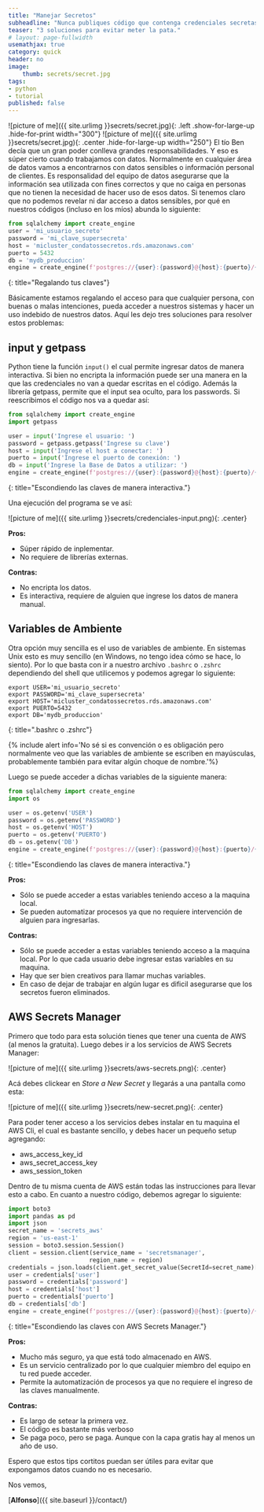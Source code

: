 ```yaml
---
title: "Manejar Secretos"
subheadline: "Nunca publiques código que contenga credenciales secretas."
teaser: "3 soluciones para evitar meter la pata."
# layout: page-fullwidth
usemathjax: true
category: quick
header: no
image:
    thumb: secrets/secret.jpg
tags:
- python
- tutorial
published: false
---
```



![picture of me]({{ site.urlimg }}secrets/secret.jpg){: .left .show-for-large-up .hide-for-print width="300"}
![picture of me]({{ site.urlimg }}secrets/secret.jpg){: .center .hide-for-large-up width="250"}
El tío Ben decía que un gran poder conlleva grandes responsabilidades. Y eso es súper cierto cuando trabajamos con datos. Normalmente en cualquier área de datos vamos a encontrarnos con datos sensibles o información personal de clientes.<!--more--> Es responsalidad del equipo de datos asegurarse que la información sea utilizada con fines correctos y que no caiga en personas que no tienen la necesidad de hacer uso de esos datos. Si tenemos claro que no podemos revelar ni dar acceso a datos sensibles,  por qué en nuestros códigos (incluso en los míos) abunda lo siguiente:


```python
from sqlalchemy import create_engine
user = 'mi_usuario_secreto'
password = 'mi_clave_supersecreta'
host = 'micluster_condatossecretos.rds.amazonaws.com'
puerto = 5432
db = 'mydb_produccion'
engine = create_engine(f'postgres://{user}:{password}@{host}:{puerto}/{db}')
```
{: title="Regalando tus claves"}

Básicamente estamos regalando el acceso para que cualquier persona, con buenas o malas intenciones, pueda acceder a nuestros sistemas y hacer un uso indebido de nuestros datos. Aquí les dejo tres soluciones para resolver estos problemas:

## input y getpass

Python tiene la función `input()` el cual permite ingresar datos de manera interactiva. Si bien no encripta la información puede ser una manera en la que las credenciales no van a quedar escritas en el código. Además la librería getpass, permite que el input sea oculto, para los passwords. Si reescribimos el código nos va a quedar así:

```python
from sqlalchemy import create_engine
import getpass

user = input('Ingrese el usuario: ')
password = getpass.getpass('Ingrese su clave')
host = input('Ingrese el host a conectar: ')
puerto = input('Ingrese el puerto de conexión: ')
db = input('Ingrese la Base de Datos a utilizar: ')
engine = create_engine(f'postgres://{user}:{password}@{host}:{puerto}/{db}')
```
{: title="Escondiendo las claves de manera interactiva."}

Una ejecución del programa se ve así:

![picture of me]({{ site.urlimg }}secrets/credenciales-input.png){: .center}

**Pros:**
* Súper rápido de inplementar.
* No requiere de librerías externas.

**Contras:**
* No encripta los datos.
* Es interactiva, requiere de alguien que ingrese los datos de manera manual.

## Variables de Ambiente

Otra opción muy sencilla es el uso de variables de ambiente. En sistemas Unix esto es muy sencillo (en Windows, no tengo idea cómo se hace, lo siento). Por lo que basta con ir a nuestro archivo `.bashrc` o `.zshrc` dependiendo del shell que utilicemos y podemos agregar lo siguiente:

```shell
export USER='mi_usuario_secreto'
export PASSWORD='mi_clave_supersecreta'
export HOST='micluster_condatossecretos.rds.amazonaws.com'
export PUERTO=5432
export DB='mydb_produccion'
```
{: title=".bashrc o .zshrc"}

{% include alert info='No sé si es convención o es obligación pero normalmente veo que las variables de ambiente se escriben en mayúsculas, probablemente también para evitar algún choque de nombre.'%}

Luego se puede acceder a dichas variables de la siguiente manera:

```python
from sqlalchemy import create_engine
import os

user = os.getenv('USER')
password = os.getenv('PASSWORD')
host = os.getenv('HOST')
puerto = os.getenv('PUERTO')
db = os.getenv('DB')
engine = create_engine(f'postgres://{user}:{password}@{host}:{puerto}/{db}')
```
{: title="Escondiendo las claves de manera interactiva."}

**Pros:**
* Sólo se puede acceder a estas variables teniendo acceso a la maquina local.
* Se pueden automatizar procesos ya que no requiere intervención de alguien para ingresarlas.

**Contras:**
* Sólo se puede acceder a estas variables teniendo acceso a la maquina local. Por lo que cada usuario debe ingresar estas variables en su maquina.
* Hay que ser bien creativos para llamar muchas variables.
* En caso de dejar de trabajar en algún lugar es dificil asegurarse que los secretos fueron eliminados.

## AWS Secrets Manager

Primero que todo para esta solución tienes que tener una cuenta de AWS (al menos la gratuita). Luego debes ir a los servicios de AWS Secrets Manager:

![picture of me]({{ site.urlimg }}secrets/aws-secrets.png){: .center}

Acá debes clickear en *Store a New Secret* y llegarás a una pantalla como esta:

![picture of me]({{ site.urlimg }}secrets/new-secret.png){: .center}

Para poder tener acceso a los servicios debes instalar en tu maquina el AWS Cli, el cual es bastante sencillo, y debes hacer un pequeño setup agregando:
* aws_access_key_id
* aws_secret_access_key
* aws_session_token

Dentro de tu misma cuenta de AWS están todas las instrucciones para llevar esto a cabo. En cuanto a nuestro código, debemos agregar lo siguiente:
```python
import boto3
import pandas as pd
import json
secret_name = 'secrets_aws'
region = 'us-east-1'
session = boto3.session.Session()
client = session.client(service_name = 'secretsmanager',
                       region_name = region)
credentials = json.loads(client.get_secret_value(SecretId=secret_name)['SecretString'])
user = credentials['user']
password = credentials['password']
host = credentials['host']
puerto = credentials['puerto']
db = credentials['db']
engine = create_engine(f'postgres://{user}:{password}@{host}:{puerto}/{db}')

```
{: title="Escondiendo las claves con AWS Secrets Manager."}

**Pros:**
* Mucho más seguro, ya que está todo almacenado en AWS.
* Es un servicio centralizado por lo que cualquier miembro del equipo en tu red puede acceder.
* Permite la automatización de procesos ya que no requiere el ingreso de las claves manualmente.

**Contras:**
* Es largo de setear la primera vez.
* El código es bastante más verboso
* Se paga poco, pero se paga. Aunque con la capa gratis hay al menos un año de uso.

Espero que estos tips cortitos puedan ser útiles para evitar que expongamos datos cuando no es necesario.

Nos vemos,

[**Alfonso**]({{ site.baseurl }}/contact/)

